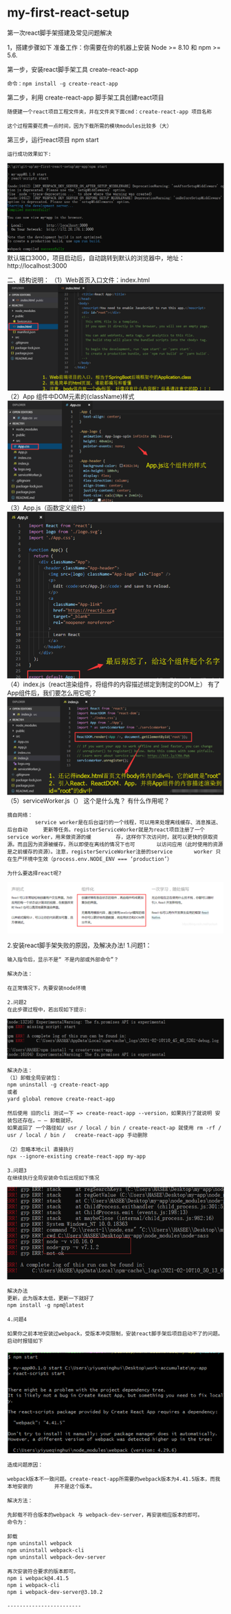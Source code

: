 # my-first-react-setup
第一次react脚手架搭建及常见问题解决

1，搭建步骤如下
准备工作：你需要在你的机器上安装 Node >= 8.10 和 npm >= 5.6.

第一步，安装react脚手架工具 create-react-app

	命令：npm install -g create-react-app

第二步，利用 create-react-app 脚手架工具创建react项目

	随便建一个react项目工程文件夹，并在文件夹下面cmd：create-react-app 项目名称

	这个过程需要花费一点时间，因为下载所需的模块modules比较多（大）

第三步，运行react项目
	npm start

	运行成功效果如下:
![](https://github.com/cjf0803/my-first-react-setup/raw/main/Imgs/01.png)
	默认端口3000，项目启动后，自动跳转到默认的浏览器中，地址：http://localhost:3000


二、结构说明：
	（1）Web首页入口文件：index.html
	![](https://github.com/cjf0803/my-first-react-setup/raw/main/Imgs/02.png)
	（2）App 组件中DOM元素的(className)样式
	![](https://github.com/cjf0803/my-first-react-setup/raw/main/Imgs/03.png)
	（3）App.js（函数定义组件）
	![](https://github.com/cjf0803/my-first-react-setup/raw/main/Imgs/04.png)
	（4）index.js（react渲染组件，将组件的内容描述绑定到制定的DOM上）
 	有了App组件后，我们要怎么用它呢？
	![](https://github.com/cjf0803/my-first-react-setup/raw/main/Imgs/05.png)
	（5）serviceWorker.js（）
	这个是什么鬼？ 有什么作用呢？

	摘自网络：
       		 service worker是在后台运行的一个线程，可以用来处理离线缓存、消息推送、后台自动		更新等任务。registerServiceWorker就是为react项目注册了一个service worker，用来做资源的缓		存，这样你下次访问时，就可以更快的获取资源。而且因为资源被缓存，所以即使在离线的情况下也可		以访问应用（此时使用的资源是之前缓存的资源）。注意，registerServiceWorker注册的service 		worker 只在生产环境中生效（process.env.NODE_ENV === ‘production’）

	为什么要选择react呢?
![](https://github.com/cjf0803/my-first-react-setup/raw/main/Imgs/06.png)

2.安装react脚手架失败的原因，及解决办法!
	1.问题1：

	输入指令后，显示不是“ 不是内部或外部命令”？

	解决办法：

	在正常情况下，先要安装node环境

	2.问题2
	在此步骤过程中，若出现如下提示:
![](https://github.com/cjf0803/my-first-react-setup/raw/main/Imgs/07.png)

	解决办法：
	（1）卸载全局安装包：
	npm uninstall -g create-react-app
	或者
	yard global remove create-react-app

	然后使用 旧的cli 测试一下 => create-react-app --version，如果执行了就说明 安装包还存在。—	— 卸载就好。
	如果返回了 一个路径如/ usr / local / bin / create-react-ap 就使用 rm -rf / usr / local / bin / 	create-react-app 手动删除

	（2）忽略本地cil 直接执行
	npx --ignore-existing create-react-app my-app

	3.问题3
	在继续执行全局安装命令后出现如下情况
![](https://github.com/cjf0803/my-first-react-setup/raw/main/Imgs/08.png)
	
	解决办法
	更新，此为版本太低，更新一下就好了
	npm install -g npm@latest

	4.问题4

	如果你之前本地安装过webpack，受版本冲突限制，安装react脚手架后项目启动不了的问题。
	启动时报错如下
![](https://github.com/cjf0803/my-first-react-setup/raw/main/Imgs/09.png)

	造成问题原因：

	webpack版本不一致问题。create-react-app所需要的webpack版本为4.41.5版本，而我本地安装的		并不是这个版本。

	解决方法：

	先卸载不符合版本的webpack 与 webpack-dev-server，再安装相应版本的即可。
	命令为：

	卸载
	npm uninstall webpack
	npm uninstall webpack-cli
	npm uninstall webpack-dev-server

	再次安装符合要求的版本即可。
	npm i webpack@4.41.5
	npm i webpack-cli
	npm i webpack-dev-server@3.10.2

	------------------------







